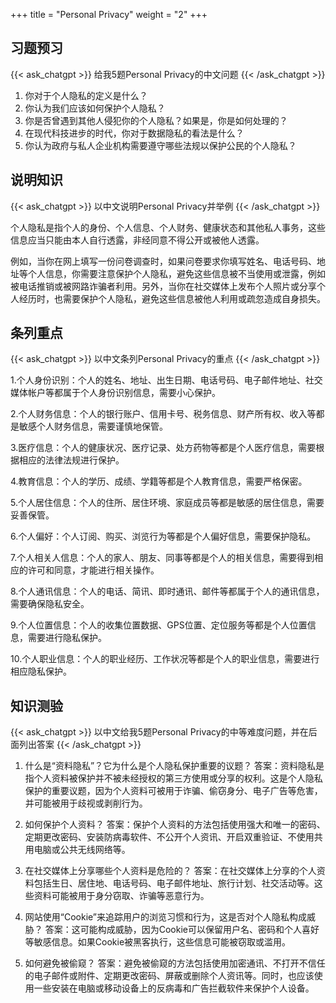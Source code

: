 +++
title = "Personal Privacy"
weight = "2"
+++
## 习题预习
{{< ask_chatgpt >}}
给我5题Personal Privacy的中文问题
{{< /ask_chatgpt >}}

1. 你对于个人隐私的定义是什么？
2. 你认为我们应该如何保护个人隐私？
3. 你是否曾遇到其他人侵犯你的个人隐私？如果是，你是如何处理的？
4. 在现代科技进步的时代，你对于数据隐私的看法是什么？
5. 你认为政府与私人企业机构需要遵守哪些法规以保护公民的个人隐私？   

## 说明知识
{{< ask_chatgpt >}}
以中文说明Personal Privacy并举例
{{< /ask_chatgpt >}}

个人隐私是指个人的身份、个人信息、个人财务、健康状态和其他私人事务，这些信息应当只能由本人自行透露，非经同意不得公开或被他人透露。

例如，当你在网上填写一份问卷调查时，如果问卷要求你填写姓名、电话号码、地址等个人信息，你需要注意保护个人隐私，避免这些信息被不当使用或泄露，例如被电话推销或被网路诈骗者利用。另外，当你在社交媒体上发布个人照片或分享个人经历时，也需要保护个人隐私，避免这些信息被他人利用或疏忽造成自身损失。   

## 条列重点
{{< ask_chatgpt >}}
以中文条列Personal Privacy的重点
{{< /ask_chatgpt >}}

1.个人身份识别：个人的姓名、地址、出生日期、电话号码、电子邮件地址、社交媒体帐户等都属于个人身份识别信息，需要小心保护。

2.个人财务信息：个人的银行账户、信用卡号、税务信息、财产所有权、收入等都是敏感个人财务信息，需要谨慎地保管。

3.医疗信息：个人的健康状况、医疗记录、处方药物等都是个人医疗信息，需要根据相应的法律法规进行保护。

4.教育信息：个人的学历、成绩、学籍等都是个人教育信息，需要严格保密。

5.个人居住信息：个人的住所、居住环境、家庭成员等都是敏感的居住信息，需要妥善保管。

6.个人偏好：个人订阅、购买、浏览行为等都是个人偏好信息，需要保护隐私。

7.个人相关人信息：个人的家人、朋友、同事等都是个人的相关信息，需要得到相应的许可和同意，才能进行相关操作。

8.个人通讯信息：个人的电话、简讯、即时通讯、邮件等都属于个人的通讯信息，需要确保隐私安全。

9.个人位置信息：个人的收集位置数据、GPS位置、定位服务等都是个人位置信息，需要进行隐私保护。

10.个人职业信息：个人的职业经历、工作状况等都是个人的职业信息，需要进行相应隐私保护。   

## 知识测验
{{< ask_chatgpt >}}
以中文给我5题Personal Privacy的中等难度问题，并在后面列出答案
{{< /ask_chatgpt >}}

1. 什么是“资料隐私”？它为什么是个人隐私保护重要的议题？
答案：资料隐私是指个人资料被保护并不被未经授权的第三方使用或分享的权利。这是个人隐私保护的重要议题，因为个人资料可被用于诈骗、偷窃身分、电子广告等危害，并可能被用于歧视或剥削行为。

2. 如何保护个人资料？
答案：保护个人资料的方法包括使用强大和唯一的密码、定期更改密码、安装防病毒软件、不公开个人资讯、开启双重验证、不使用共用电脑或公共无线网络等。

3. 在社交媒体上分享哪些个人资料是危险的？
答案：在社交媒体上分享的个人资料包括生日、居住地、电话号码、电子邮件地址、旅行计划、社交活动等。这些资料可能被用于身分窃取、诈骗等恶意行为。

4. 网站使用“Cookie”来追踪用户的浏览习惯和行为，这是否对个人隐私构成威胁？
答案：这可能构成威胁，因为Cookie可以保留用户名、密码和个人喜好等敏感信息。如果Cookie被黑客执行，这些信息可能被窃取或滥用。

5. 如何避免被偷窥？
答案：避免被偷窥的方法包括使用加密通讯、不打开不信任的电子邮件或附件、定期更改密码、屏蔽或删除个人资讯等。同时，也应该使用一些安装在电脑或移动设备上的反病毒和广告拦截软件来保护个人设备。   

